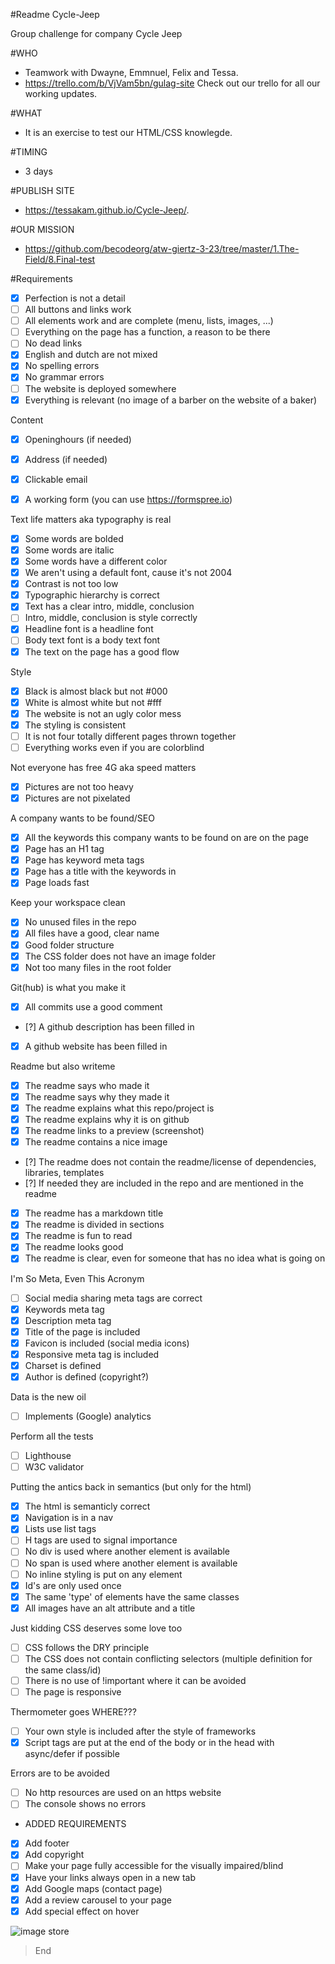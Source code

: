 #Readme Cycle-Jeep

Group challenge for company Cycle Jeep

#WHO
* Teamwork with Dwayne, Emmnuel, Felix and Tessa.
* https://trello.com/b/VjVam5bn/gulag-site
Check out our trello for all our working updates.

#WHAT
* It is an exercise to test our HTML/CSS knowlegde.

#TIMING
* 3 days

#PUBLISH SITE
* https://tessakam.github.io/Cycle-Jeep/. 

#OUR MISSION
* https://github.com/becodeorg/atw-giertz-3-23/tree/master/1.The-Field/8.Final-test


#Requirements

- [x] Perfection is not a detail
- [ ] All buttons and links work
- [ ] All elements work and are complete (menu, lists, images, ...)
- [ ] Everything on the page has a function, a reason to be there
- [ ] No dead links
- [x] English and dutch are not mixed
- [x] No spelling errors
- [x] No grammar errors
- [ ] The website is deployed somewhere
- [x] Everything is relevant (no image of a barber on the website of a baker)
    
Content

- [x] Openinghours (if needed)
- [x] Address (if needed)
- [x] Clickable email
- [x] A working form (you can use https://formspree.io)
    

Text life matters aka typography is real

- [x] Some words are bolded
- [x] Some words are italic
- [x] Some words have a different color
- [x] We aren't using a default font, cause it's not 2004
- [x] Contrast is not too low
- [x] Typographic hierarchy is correct
- [x] Text has a clear intro, middle, conclusion
- [ ] Intro, middle, conclusion is style correctly
- [x] Headline font is a headline font
- [ ] Body text font is a body text font
- [x] The text on the page has a good flow

Style

- [x] Black is almost black but not #000
- [x] White is almost white but not #fff 
- [x] The website is not an ugly color mess
- [x] The styling is consistent
- [ ] It is not four totally different pages thrown together
- [ ] Everything works even if you are colorblind

Not everyone has free 4G aka speed matters

- [x] Pictures are not too heavy
- [x] Pictures are not pixelated

A company wants to be found/SEO

- [x] All the keywords this company wants to be found on are on the page
- [x] Page has an H1 tag
- [x] Page has keyword meta tags
- [x] Page has a title with the keywords in
- [x] Page loads fast

Keep your workspace clean

- [x] No unused files in the repo
- [x] All files have a good, clear name
- [x] Good folder structure
- [x] The CSS folder does not have an image folder
- [x] Not too many files in the root folder

Git(hub) is what you make it

- [x] All commits use a good comment
- [?] A github description has been filled in
- [x] A github website has been filled in  

Readme but also writeme

- [x] The readme says who made it
- [x] The readme says why they made it
- [x] The readme explains what this repo/project is
- [x] The readme explains why it is on github
- [x] The readme links to a preview (screenshot)
- [x] The readme contains a nice image
- [?] The readme does not contain the readme/license of dependencies, libraries, templates
- [?] If needed they are included in the repo and are mentioned in the readme
- [x] The readme has a markdown title
- [x] The readme is divided in sections
- [x] The readme is fun to read
- [x] The readme looks good
- [x] The readme is clear, even for someone that has no idea what is going on

I'm So Meta, Even This Acronym

- [ ] Social media sharing meta tags are correct
- [x] Keywords meta tag
- [x] Description meta tag
- [x] Title of the page is included
- [x] Favicon is included (social media icons)
- [x] Responsive meta tag is included
- [x] Charset is defined
- [x] Author is defined (copyright?)

Data is the new oil

- [ ] Implements (Google) analytics

Perform all the tests

- [ ] Lighthouse
- [ ] W3C validator

Putting the antics back in semantics (but only for the html)

- [x] The html is semanticly correct
- [x] Navigation is in a nav
- [x] Lists use list tags
- [ ] H tags are used to signal importance
- [ ] No div is used where another element is available
- [ ] No span is used where another element is available
- [ ] No inline styling is put on any element
- [x] Id's are only used once
- [x] The same 'type' of elements have the same classes
- [x] All images have an alt attribute and a title

Just kidding CSS deserves some love too

- [ ] CSS follows the DRY principle
- [ ] The CSS does not contain conflicting selectors (multiple definition for the same class/id)
- [ ] There is no use of !important where it can be avoided
- [ ] The page is responsive

Thermometer goes WHERE???

- [ ] Your own style is included after the style of frameworks
- [x] Script tags are put at the end of the body or in the head with async/defer if possible

Errors are to be avoided
- [ ] No http resources are used on an https website
- [ ] The console shows no errors

* ADDED REQUIREMENTS
- [x] Add footer
- [x] Add copyright
- [ ] Make your page fully accessible for the visually impaired/blind
- [x] Have your links always open in a new tab
- [x] Add Google maps (contact page)
- [x] Add a review carousel to your page
- [x] Add special effect on hover

![image store](http://www.cyclejeep.be/afbeeldingen/cycle6.jpg)
> End

